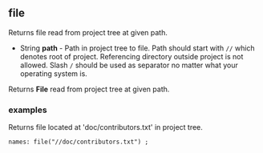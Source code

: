 ## file

Returns file read from project tree at given path.

 * String __path__ - Path in project tree to file.
Path should start with `//` which denotes root of project.
Referencing directory outside project is not allowed.
Slash `/` should be used as separator no matter what your operating system is.

Returns __File__ read from project tree at given path.

### examples

Returns file located at 'doc/contributors.txt' in project tree.
```
names: file("//doc/contributors.txt") ;
```
